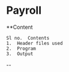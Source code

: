 # Payroll

**Content


    Sl no.	Contents
    1.	Header files used
    2.	Program
    3.	Output

--
